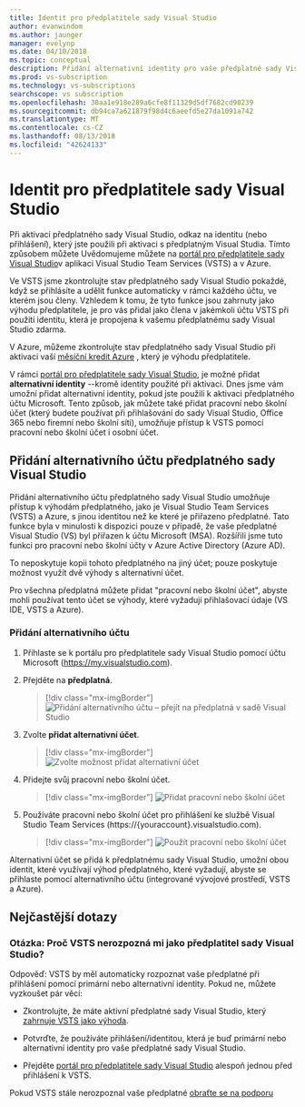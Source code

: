 ```yaml
---
title: Identit pro předplatitele sady Visual Studio
author: evanwindom
ms.author: jaunger
manager: evelynp
ms.date: 04/10/2018
ms.topic: conceptual
description: Přidání alternativní identity pro vaše předplatné sady Visual Studio, VSTS a Azure
ms.prod: vs-subscription
ms.technology: vs-subscriptions
searchscope: vs subscription
ms.openlocfilehash: 30aa1e918e289a6cfe8f11329d5df7682cd90239
ms.sourcegitcommit: db94ca7a621879f98d4c6aeefd5e27da1091a742
ms.translationtype: MT
ms.contentlocale: cs-CZ
ms.lasthandoff: 08/13/2018
ms.locfileid: "42624133"
---
```

# <a name="identities-for-visual-studio-subscribers"></a>Identit pro předplatitele sady Visual Studio

Při aktivaci předplatného sady Visual Studio, odkaz na identitu (nebo přihlášení), který jste použili při aktivaci s předplatným Visual Studia. Tímto způsobem můžete Uvědomujeme můžete na [portál pro předplatitele sady Visual Studio](https://my.visualstudio.com?wt.mc_id=o~msft~docs)v aplikaci Visual Studio Team Services (VSTS) a v Azure.

Ve VSTS jsme zkontrolujte stav předplatného sady Visual Studio pokaždé, když se přihlásíte a udělit funkce automaticky v rámci každého účtu, ve kterém jsou členy.
Vzhledem k tomu, že tyto funkce jsou zahrnuty jako výhodu předplatitele, je pro vás přidal jako člena v jakémkoli účtu VSTS při použití identitu, která je propojena k vašemu předplatnému sady Visual Studio zdarma.

V Azure, můžeme zkontrolujte stav předplatného sady Visual Studio při aktivaci vaší [měsíční kredit Azure](https://azure.microsoft.com/pricing/member-offers/credit-for-visual-studio-subscribers/) , který je výhodu předplatitele.

V rámci [portál pro předplatitele sady Visual Studio](https://my.visualstudio.com?wt.mc_id=o~msft~docs), je možné přidat **alternativní identity** --kromě identity použité při aktivaci. Dnes jsme vám umožní přidat alternativní identity, pokud jste použili k aktivaci předplatného účtu Microsoft. Tento způsob, jak můžete také přidat pracovní nebo školní účet (který budete používat při přihlašování do sady Visual Studio, Office 365 nebo firemní nebo školní síti), umožňuje přístup k VSTS pomocí pracovní nebo školní účet i osobní účet.

## <a name="add-an-alternate-account-to-your-visual-studio-subscription"></a>Přidání alternativního účtu předplatného sady Visual Studio

Přidání alternativního účtu předplatného sady Visual Studio umožňuje přístup k výhodám předplatného, jako je Visual Studio Team Services (VSTS) a Azure, s jinou identitou než ke které je přiřazeno předplatné. Tato funkce byla v minulosti k dispozici pouze v případě, že vaše předplatné Visual Studio (VS) byl přiřazen k účtu Microsoft (MSA). Rozšířili jsme tuto funkci pro pracovní nebo školní účty v Azure Active Directory (Azure AD).

To neposkytuje kopii tohoto předplatného na jiný účet; pouze poskytuje možnost využít dvě výhody s alternativní účet.

Pro všechna předplatná můžete přidat "pracovní nebo školní účet", abyste mohli používat tento účet se výhody, které vyžadují přihlašovací údaje (VS IDE, VSTS a Azure).


### <a name="add-the-alternate-account"></a>Přidání alternativního účtu


1. Přihlaste se k portálu pro předplatitele sady Visual Studio pomocí účtu Microsoft (https://my.visualstudio.com).

2. Přejděte na **předplatná**.

    > [!div class="mx-imgBorder"]
    > ![Přidání alternativního účtu – přejít na předplatná v sadě Visual Studio](_img/vs-alternate-identity/my-vs-subscriptions.png)

3. Zvolte **přidat alternativní účet**.
    > [!div class="mx-imgBorder"]
    > ![Zvolte možnost přidat alternativní účet ](_img/vs-alternate-identity/choose-add-alternate-account.png)

4. Přidejte svůj pracovní nebo školní účet.
    > [!div class="mx-imgBorder"]
    > ![Přidat pracovní nebo školní účet](_img/vs-alternate-identity/enter-alternate-account-my-visual-studio-com-portal.png)

5. Používáte pracovní nebo školní účet pro přihlášení ke službě Visual Studio Team Services (https://{youraccount}.visualstudio.com).
    > [!div class="mx-imgBorder"]
    > ![Použít pracovní nebo školní účet](_img/vs-alternate-identity/sign-in-with-alternate-account.png)

Alternativní účet se přidá k předplatnému sady Visual Studio, umožní obou identit, které využívají výhod předplatného, které vyžadují, abyste se přihlaste pomocí alternativního účtu (integrované vývojové prostředí, VSTS a Azure).

## <a name="faq"></a>Nejčastější dotazy

### <a name="q--why-doesnt-vsts-recognize-me-as-a-visual-studio-subscriber"></a>Otázka: Proč VSTS nerozpozná mi jako předplatitel sady Visual Studio?

Odpověď: VSTS by měl automaticky rozpoznat vaše předplatné při přihlášení pomocí primární nebo alternativní identity. Pokud ne, můžete vyzkoušet pár věcí:

* Zkontrolujte, že máte aktivní předplatné sady Visual Studio, který [zahrnuje VSTS jako výhoda](vs-vsts.md).

* Potvrďte, že používáte přihlášení/identitou, která je buď primární nebo alternativní identity pro vaše předplatné sady Visual Studio.

* Přejděte [portál pro předplatitele sady Visual Studio](https://my.visualstudio.com?wt.mc_id=o~msft~docs) alespoň jednou před přihlášení k VSTS.

Pokud VSTS stále nerozpoznal vaše předplatné [obraťte se na podporu](https://visualstudio.microsoft.com/team-services/support/)
